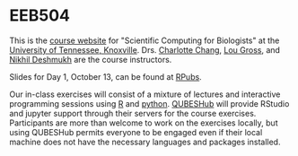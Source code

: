 # EEB504

This is the [course website](https://eeb504.github.io/EEB504/) for "Scientific Computing for Biologists" at the [University of Tennessee, Knoxville](https://eeb.utk.edu/). Drs. [Charlotte Chang](http://charlottehchang.github.io), [Lou Gross](http://www.tiem.utk.edu/~gross/), and [Nikhil Deshmukh](https://www.linkedin.com/in/nikhil-d-aa55676/) are the course instructors.

Slides for Day 1, October 13, can be found at [RPubs](http://rpubs.com/chwchang/EEB504git).

Our in-class exercises will consist of a mixture of lectures and interactive programming sessions using [R](https://cran.r-project.org/) and [python](https://www.anaconda.com/download/). [QUBESHub](https://qubeshub.org/community/groups/utk_eeb_504) will provide RStudio and jupyter support through their servers for the course exercises. Participants are more than welcome to work on the exercises locally, but using QUBESHub permits everyone to be engaged even if their local machine does not have the necessary languages and packages installed.
